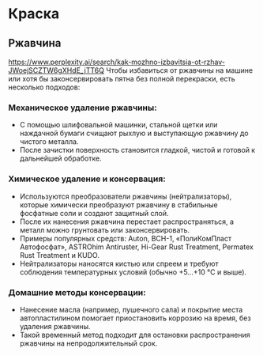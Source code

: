 # Краска
## Ржавчина
https://www.perplexity.ai/search/kak-mozhno-izbavitsia-ot-rzhav-JWoejSCZTW6gXHdE_jTT6Q
Чтобы избавиться от ржавчины на машине или хотя бы законсервировать пятна без полной перекраски, есть несколько подходов:
###  Механическое удаление ржавчины:
- С помощью шлифовальной машинки, стальной щетки или наждачной бумаги счищают рыхлую и выступающую ржавчину до чистого металла.
- После зачистки поверхность становится гладкой, чистой и готовой к дальнейшей обработке.
### Химическое удаление и консервация:
- Используются преобразователи ржавчины (нейтрализаторы), которые химически преобразуют ржавчину в стабильные фосфатные соли и создают защитный слой.
- После их нанесения ржавчина перестает распространяться, а металл можно грунтовать или законсервировать.
- Примеры популярных средств: Auton, ВСН-1, «ПолиКомПласт Автофосфат», ASTROhim Antiruster, Hi-Gear Rust Treatment, Permatex Rust Treatment и KUDO.
- Нейтрализаторы наносятся кистью или спреем и требуют соблюдения температурных условий (обычно +5…+10 °C и выше).
### Домашние методы консервации:
- Нанесение масла (например, пушечного сала) и покрытие места автопластилином помогает приостановить коррозию на время, без удаления ржавчины.
- Такой временный метод подходит для остановки распространения ржавчины на непродолжительный срок.